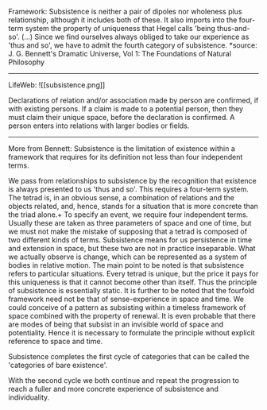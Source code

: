 Framework: 
Subsistence is neither a pair of dipoles nor wholeness plus relationship, although it includes both of these. It also imports into the four-term system the property of uniqueness that Hegel calls 'being thus-and-so'. (...) Since we find ourselves always obliged to take our experience as 'thus and so', we have to admit the fourth category of subsistence.
*source: J. G. Bennett's Dramatic Universe, Vol 1: The Foundations of Natural Philosophy
_______________________
LifeWeb:
![[subsistence.png]]

Declarations of relation and/or association made by person are confirmed, if with existing persons. If a claim is made to a potential person, then they must claim their unique space, before the declaration is confirmed. A person enters  into relations with larger bodies or fields.
_______________________
More from Bennett: 
Subsistence is the limitation of existence within a framework that requires for its definition not less than four independent terms.

We pass from relationships to subsistence by the recognition that existence is always presented to us 'thus and so'. This requires a four-term system. The tetrad is, in an obvious sense, a combination of relations and the objects related, and, hence, stands for a situation that is more concrete than the triad alone.+ To specify an event, we require four independent terms. Usually these are taken as three parameters of space and one of time, but we must not make the mistake of supposing that a tetrad is composed of two different kinds of terms. Subsistence means for us persistence in time and extension in space, but these two are not in practice inseparable. What we actually observe is change, which can be represented as a system of bodies in relative motion. The main point to be noted is that subsistence refers to particular situations. Every tetrad is unique, but the price it pays for this uniqueness is that it cannot become other than itself. Thus the principle of subsistence is essentially static. It is further to be noted that the fourfold framework need not be that of sense-experience in space and time. We could conceive of a pattern as subsisting within a timeless framework of space combined with the property of renewal. It is even probable that there are modes of being that subsist in an invisible world of space and potentiality. Hence it is necessary to formulate the principle without explicit reference to space and time.

Subsistence completes the first cycle of categories that can be called the 'categories of bare existence'.

With the second cycle we both continue and repeat the progression to reach a fuller and more concrete experience of subsistence and individuality.